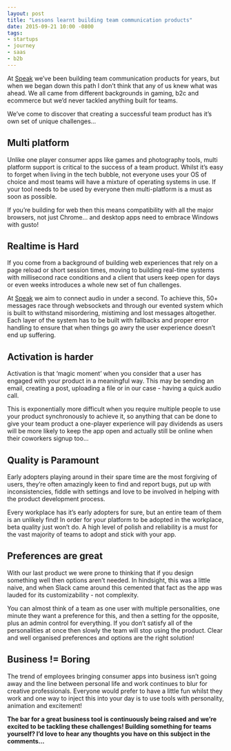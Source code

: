 ```yaml
---
layout: post
title: "Lessons learnt building team communication products"
date: 2015-09-21 10:00 -0800
tags:
- startups
- journey
- saas
- b2b
---
```


At [Speak](https://speak.io) we’ve been building team communication products for years, but when we began down this path I don’t think that any of us knew what was ahead. We all came from different backgrounds in gaming, b2c and ecommerce but we’d never tackled anything built for teams.

We’ve come to discover that creating a successful team product has it’s own set of unique challenges...


## Multi platform

Unlike one player consumer apps like games and photography tools, multi platform support is critical to the success of a team product. Whilst it’s easy to forget when living in the tech bubble, not everyone uses your OS of choice and most teams will have a mixture of operating systems in use. If your tool needs to be used by everyone then multi-platform is a must as soon as possible.

If you’re building for web then this means compatibility with all the major browsers, not just Chrome… and desktop apps need to embrace Windows with gusto!


## Realtime is Hard

If you come from a background of building web experiences that rely on a page reload or short session times, moving to building real-time systems with millisecond race conditions and a client that users keep open for days or even weeks introduces a whole new set of fun challenges.

At [Speak](https://speak.io) we aim to connect audio in under a second. To achieve this, 50+ messages race through websockets and through our evented system which is built to withstand misordering, mistiming and lost messages altogether. Each layer of the system has to be built with fallbacks and proper error handling to ensure that when things go awry the user experience doesn’t end up suffering.


## Activation is harder

Activation is that ‘magic moment’ when you consider that a user has engaged with your product in a meaningful way. This may be sending an email, creating a post, uploading a file or in our case - having a quick audio call.

This is exponentially more difficult when you require multiple people to use your product synchronously to achieve it, so anything that can be done to give your team product a one-player experience will pay dividends as users will be more likely to keep the app open and actually still be online when their coworkers signup too...


## Quality is Paramount

Early adopters playing around in their spare time are the most forgiving of users, they’re often amazingly keen to find and report bugs, put up with inconsistencies, fiddle with settings and love to be involved in helping with the product development process.

Every workplace has it’s early adopters for sure, but an entire team of them is an unlikely find! In order for your platform to be adopted in the workplace, beta quality just won’t do. A high level of polish and reliability is a must for the vast majority of teams to adopt and stick with your app.


## Preferences are great

With our last product we were prone to thinking that if you design something well then options aren’t needed. In hindsight, this was a little naive, and when Slack came around this cemented that fact as the app was lauded for its customizability - not complexity.

You can almost think of a team as one user with multiple personalities, one minute they want a preference for this, and then a setting for the opposite, plus an admin control for everything. If you don’t satisfy all of the personalities at once then slowly the team will stop using the product. Clear and well organised preferences and options are the right solution!


## Business != Boring

The trend of employees bringing consumer apps into business isn’t going away and the line between personal life and work continues to blur for creative professionals. Everyone would prefer to have a little fun whilst they work and one way to inject this into your day is to use tools with personality, animation and excitement!


**The bar for a great business tool is continuously being raised and we’re excited to be tackling these challenges! Building something for teams yourself? I’d love to hear any thoughts you have on this subject in the comments…**
